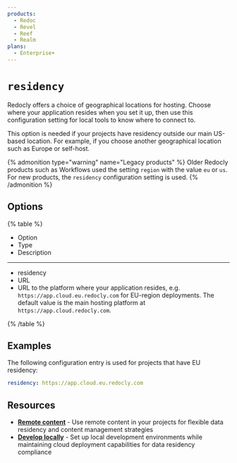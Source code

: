 ```yaml
---
products:
  - Redoc
  - Revel
  - Reef
  - Realm
plans:
  - Enterprise+
---
```

# `residency`

Redocly offers a choice of geographical locations for hosting.
Choose where your application resides when you set it up, then use this configuration setting for local tools to know where to connect to.

This option is needed if your projects have residency outside our main US-based location. For example, if you choose another geographical location such as Europe or self-host.

{% admonition type="warning" name="Legacy products" %}
Older Redocly products such as Workflows used the setting `region` with the value `eu` or `us`.
For new products, the `residency` configuration setting is used.
{% /admonition %}


## Options

{% table %}

- Option
- Type
- Description

---

- residency
- URL
- URL to the platform where your application resides, e.g. `https://app.cloud.eu.redocly.com` for EU-region deployments.
  The default value is the main hosting platform at `https://app.cloud.redocly.com`.

{% /table %}

## Examples

The following configuration entry is used for projects that have EU residency:

```yaml
residency: https://app.cloud.eu.redocly.com
```

## Resources

- **[Remote content](../reunite/project/remote-content/index.md)** - Use remote content in your projects for flexible data residency and content management strategies
- **[Develop locally](../get-started/start-local-dev.md)** - Set up local development environments while maintaining cloud deployment capabilities for data residency compliance
